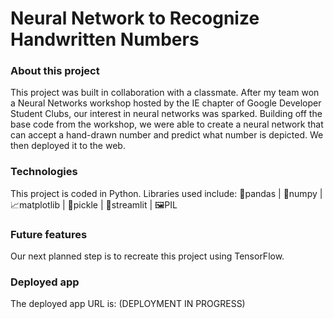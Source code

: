 # Neural Network to Recognize Handwritten Numbers

### About this project
This project was built in collaboration with a classmate. After my team won a Neural Networks workshop hosted by the IE chapter of Google Developer Student Clubs, our interest in neural networks was sparked. Building off the base code from the workshop, we were able to create a neural network that can accept a hand-drawn number and predict what number is depicted. We then deployed it to the web. 

### Technologies 
This project is coded in Python. Libraries used include: 🐼pandas | 🧮numpy | 📈matplotlib | 🥒pickle | 🎨streamlit | 🖼️PIL

### Future features
Our next planned step is to recreate this project using TensorFlow. 

### Deployed app
The deployed app URL is: (DEPLOYMENT IN PROGRESS)

